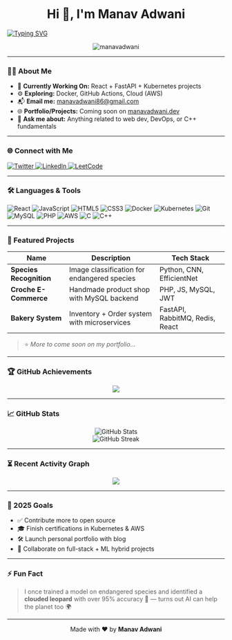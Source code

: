 <h1 align="center">Hi 👋, I'm Manav Adwani</h1>

[![Typing SVG](https://readme-typing-svg.demolab.com?font=Fira+Code&pause=1000&width=435&lines=WEB+DEVELOPER;MACHINE+LEARNING;DEVOPS+ENTHUSIAST)](https://git.io/typing-svg)


<p align="center">
  <img src="https://komarev.com/ghpvc/?username=manavadwani&label=Profile+Views&color=0e75b6&style=flat" alt="manavadwani" />
</p>


---

### 🧑‍💻 About Me

- 🔭 **Currently Working On:** React + FastAPI + Kubernetes projects  
- ⚙️ **Exploring:** Docker, GitHub Actions, Cloud (AWS)  
- 📬 **Email me:** [manavadwani86@gmail.com](mailto:manavadwani86@gmail.com)  
- 🌐 **Portfolio/Projects:** Coming soon on [manavadwani.dev](https://manavadwani.dev)  
- 💬 **Ask me about:** Anything related to web dev, DevOps, or C++ fundamentals  

---

### 🌐 Connect with Me

<p>
  <a href="https://twitter.com/manavadwani86" target="_blank">
    <img src="https://img.shields.io/badge/Twitter-%231DA1F2.svg?style=for-the-badge&logo=Twitter&logoColor=white" alt="Twitter">
  </a>
  <a href="https://linkedin.com/in/manav-adwani-1146a221b" target="_blank">
    <img src="https://img.shields.io/badge/LinkedIn-%230A66C2.svg?style=for-the-badge&logo=linkedin&logoColor=white" alt="LinkedIn">
  </a>
  <a href="https://leetcode.com/manav10" target="_blank">
    <img src="https://img.shields.io/badge/LeetCode-%23FFA116.svg?style=for-the-badge&logo=leetcode&logoColor=white" alt="LeetCode">
  </a>
</p>

---

### 🛠️ Languages & Tools

<p align="left">
  <img src="https://img.icons8.com/color/48/react-native.png" title="React" />
  <img src="https://img.icons8.com/color/48/javascript.png" title="JavaScript" />
  <img src="https://img.icons8.com/color/48/html-5.png" title="HTML5" />
  <img src="https://img.icons8.com/color/48/css3.png" title="CSS3" />
  <img src="https://img.icons8.com/color/48/docker.png" title="Docker" />
  <img src="https://img.icons8.com/color/48/kubernetes.png" title="Kubernetes" />
  <img src="https://img.icons8.com/color/48/git.png" title="Git" />
  <img src="https://img.icons8.com/color/48/mysql-logo.png" title="MySQL" />
  <img src="https://img.icons8.com/dusk/48/php-logo.png" title="PHP" />
  <img src="https://img.icons8.com/color/48/amazon-web-services.png" title="AWS" />
  <img src="https://img.icons8.com/color/48/c-programming.png" title="C" />
  <img src="https://img.icons8.com/color/48/c-plus-plus-logo.png" title="C++" />
</p>

---

### 📌 Featured Projects

| Name | Description | Tech Stack |
|------|-------------|------------|
| **Species Recognition** | Image classification for endangered species | Python, CNN, EfficientNet |
| **Croche E-Commerce** | Handmade product shop with MySQL backend | PHP, JS, MySQL, JWT |
| **Bakery System** | Inventory + Order system with microservices | FastAPI, RabbitMQ, Redis, React |

> ⭐ *More to come soon on my portfolio...*

---

### 🏆 GitHub Achievements

<p align="center">
  <img src="https://github-profile-trophy.vercel.app/?username=manavadwani&theme=tokyonight&row=1&no-bg=true" />
</p>

---

### 📈 GitHub Stats

<p align="center">
  <img src="https://github-readme-stats.vercel.app/api?username=manavadwani&show_icons=true&theme=tokyonight&hide_border=true" alt="GitHub Stats" />
  <br />
  <img src="https://github-readme-streak-stats.herokuapp.com/?user=manavadwani&theme=tokyonight&hide_border=true" alt="GitHub Streak" />
</p>

---

### ⏳ Recent Activity Graph

<p align="center">
  <img src="https://github-readme-activity-graph.vercel.app/graph?username=manavadwani&theme=tokyo-night&hide_border=true" />
</p>

---

### 🎯 2025 Goals

- ✅ Contribute more to open source
- 🎓 Finish certifications in Kubernetes & AWS
- 🛠️ Launch personal portfolio with blog
- 🤝 Collaborate on full-stack + ML hybrid projects

---

### ⚡ Fun Fact

> I once trained a model on endangered species and identified a **clouded leopard** with over 95% accuracy 🐆 — turns out AI can help the planet too 🌍

---

<p align="center">
  Made with ❤️ by <b>Manav Adwani</b>
</p>
